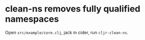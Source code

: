 # clean-ns removes fully qualified namespaces

Open `src/example/core.clj`, jack in cider, run `cljr-clean-ns`.
